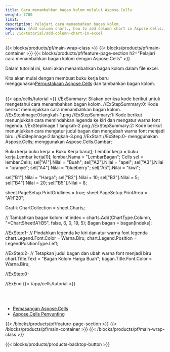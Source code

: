 ```yaml
---
title: Cara menambahkan bagan kolom melalui Aspose.Cells
weight: 7700
limit:
description: Pelajari cara menambahkan bagan kolom.
keywords: [Add column chart., how to add column chart in Aspose.Cells., how to add column chart using Aspose.Cells]
url: /id/tutorial/add-column-chart-in-excel
---
```

{{< blocks/products/pf/main-wrap-class >}}
{{< blocks/products/pf/main-container >}}
{{< blocks/products/pf/feature-page-section h2="Pelajari cara menambahkan bagan kolom dengan Aspose.Cells" >}}

<p>
Dalam tutorial ini, kami akan menambahkan bagan kolom dalam file excel.
</p>

<p>
 Kita akan mulai dengan membuat buku kerja baru menggunakan<a href="https://www.nuget.org/packages/Aspose.Cells">Perpustakaan Aspose.Cells</a> dan tambahkan bagan kolom.
</p>

<br />
{{< app/cells/tutorial >}}
//ExSummary: Silakan periksa kode berikut untuk mengetahui cara menambahkan bagan kolom.
//ExStepSummary:0: Kode berikut menunjukkan cara menambahkan bagan kolom.
//ExStepImage:0:langkah-1.png
//ExStepSummary:1: Kode berikut menunjukkan cara memindahkan legenda ke kiri dan mengatur warna font legenda.
//ExStepImage:1:langkah-2.png
//ExStepSummary:2: Kode berikut menunjukkan cara mengatur judul bagan dan mengubah warna font menjadi biru.
//ExStepImage:2:langkah-3.png
//ExStart
//ExStep:0-
menggunakan Aspose.Cells;
menggunakan Aspose.Cells.Gambar;

Buku kerja buku kerja = Buku Kerja baru();
Lembar kerja = buku kerja.Lembar kerja[0];
lembar.Nama = "LembarBagan";
Cells sel = lembar.Cells;
sel["A1"].Nilai = "Buah";
sel["A2"].Nilai = "apel";
sel["A3"].Nilai = "oranye";
sel["A4"].Nilai = "blueberry";
sel["A5"].Nilai = "kiwi";

sel["B1"].Nilai = "Harga";
sel["B2"].Nilai = 10;
sel["B3"].Nilai = 5;
sel["B4"].Nilai = 20;
sel["B5"].Nilai = 8;

sheet.PageSetup.PrintGridlines = true;
sheet.PageSetup.PrintArea = "A1:F20";

Grafik ChartCollection = sheet.Charts;

// Tambahkan bagan kolom
int index = charts.Add(ChartType.Column, "=ChartSheet!A1:B5", false, 6, 0, 19, 5);
Bagan bagan = bagan[indeks];

//ExStep:1-
// Pindahkan legenda ke kiri dan atur warna font legenda
chart.Legend.Font.Color = Warna.Biru;
chart.Legend.Position = LegendPositionType.Left;

//ExStep:2-
// Tetapkan judul bagan dan ubah warna font menjadi biru
chart.Title.Text = "Bagan Kolom Harga Buah";
bagan.Title.Font.Color = Warna.Biru;

//ExStep:0-

//ExEnd
{{< /app/cells/tutorial >}}
<br />

<br />
<br />
<div class="code-sample">
    <ul class="link-list">
        <li class="link-item"><a href="https://docs.aspose.com/cells/net/installation/">Pemasangan Aspose.Cells</a></li>
        <li class="link-item"><a href="https://products.aspose.app/cells/editor/">Aspose.Cells Penyunting</a></li>
    </ul>
</div>

{{< /blocks/products/pf/feature-page-section >}}
{{< /blocks/products/pf/main-container >}}
{{< /blocks/products/pf/main-wrap-class >}}

{{< blocks/products/products-backtop-button >}}